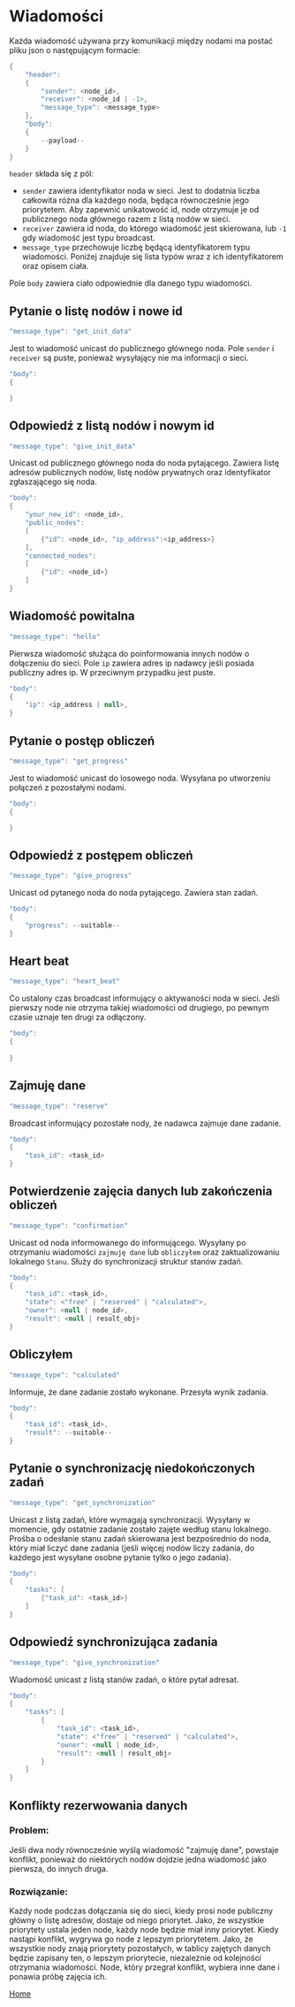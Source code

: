 # Wiadomości

Każda wiadomość używana przy komunikacji między nodami ma postać pliku json o następującym formacie: 

```java
{
    "header":
    {
        "sender": <node_id>, 
        "receiver": <node_id | -1>, 
        "message_type": <message_type>
    }, 
    "body":
    { 
        --payload--
    }
}
```

```header``` składa się z pól:
- ```sender``` zawiera identyfikator noda w sieci. Jest to dodatnia liczba całkowita różna dla każdego noda, będąca równocześnie jego priorytetem. Aby zapewnić unikatowość id, node otrzymuje je od publicznego noda głównego razem z listą nodów w sieci. 
- ```receiver``` zawiera id noda, do którego wiadomość jest skierowana, lub ```-1``` gdy wiadomość jest typu broadcast.
- ```message_type``` przechowuje liczbę będącą identyfikatorem typu wiadomości. Poniżej znajduje się lista typów wraz z ich identyfikatorem oraz opisem ciała.

Pole ```body``` zawiera ciało odpowiednie dla danego typu wiadomości.

## Pytanie o listę nodów i nowe id
```java
"message_type": "get_init_data"
```

Jest to wiadomość unicast do publicznego głównego noda. Pole ```sender``` i ```receiver``` są puste, ponieważ wysyłający nie ma informacji o sieci.

```java
"body":
{ 

}
```

## Odpowiedź z listą nodów i nowym id
```java
"message_type": "give_init_data"
```

Unicast od publicznego głównego noda do noda pytającego. Zawiera listę adresów publicznych nodów, listę nodów prywatnych oraz identyfikator zgłaszającego się noda. 

```java
"body":
{
    "your_new_id": <node_id>,
    "public_nodes":
    [
        {"id": <node_id>, "ip_address":<ip_address>}
    ],
    "connected_nodes":
    [
        {"id": <node_id>}
    ]
}
```

## Wiadomość powitalna
```java
"message_type": "hello"
```

Pierwsza wiadomość służąca do poinformowania innych nodów o dołączeniu do sieci. Pole ```ip``` zawiera adres ip nadawcy jeśli posiada publiczny adres ip. W przeciwnym przypadku jest puste.

```java
"body":
{
    "ip": <ip_address | null>,
}
```

## Pytanie o postęp obliczeń
```java
"message_type": "get_progress"
```

Jest to wiadomość unicast do losowego noda. Wysyłana po utworzeniu połączeń z pozostałymi nodami.

```java
"body":
{ 

}
```

## Odpowiedź z postępem obliczeń
```java
"message_type": "give_progress"
```

Unicast od pytanego noda do noda pytającego. Zawiera stan zadań. 

```java
"body":
{
    "progress": --suitable--
}
```

## Heart beat
```java
"message_type": "heart_beat"
```

Co ustalony czas broadcast informujący o aktywaności noda w sieci. Jeśli pierwszy node nie otrzyma takiej wiadomości od drugiego, po pewnym czasie uznaje ten drugi za odłączony.

```java
"body":
{
    
}
```

## Zajmuję dane
```java
"message_type": "reserve"
```

Broadcast informujący pozostałe nody, że nadawca zajmuje dane zadanie.

```java
"body":
{
    "task_id": <task_id>
}
```

## Potwierdzenie zajęcia danych lub zakończenia obliczeń
```java
"message_type": "confirmation"
```

Unicast od noda informowanego do informującego. Wysyłany po otrzymaniu wiadomości ```zajmuję dane``` lub ```obliczyłem``` oraz zaktualizowaniu lokalnego ```Stanu```. Służy do synchronizacji struktur stanów zadań. 

```java
"body":
{
    "task_id": <task_id>,
    "state": <"free" | "reserved" | "calculated">,
    "owner": <null | node_id>,
    "result": <null | result_obj>
}
```

## Obliczyłem
```java
"message_type": "calculated"
```

Informuje, że dane zadanie zostało wykonane. Przesyła wynik zadania.

```java
"body":
{
    "task_id": <task_id>,
    "result": --suitable--
}
```

## Pytanie o synchronizację niedokończonych zadań
```java
"message_type": "get_synchronization"
```

Unicast z listą zadań, które wymagają synchronizacji. Wysyłany w momencie, gdy ostatnie zadanie zostało zajęte według stanu lokalnego. Prośba o odesłanie stanu zadań skierowana jest bezpośrednio do noda, który miał liczyć dane zadania (jeśli więcej nodów liczy zadania, do każdego jest wysyłane osobne pytanie tylko o jego zadania).

```java
"body":
{
    "tasks": [
        {"task_id": <task_id>}
    ]
}
```

## Odpowiedź synchronizująca zadania
```java
"message_type": "give_synchronization"
```

Wiadomość unicast z listą stanów zadań, o które pytał adresat. 

```java
"body":
{
    "tasks": [
        {
            "task_id": <task_id>,
            "state": <"free" | "reserved" | "calculated">,
            "owner": <null | node_id>,
            "result": <null | result_obj>
        }
    ]
}
```


## Konflikty rezerwowania danych

### Problem:

Jeśli dwa nody równocześnie wyślą wiadomość "zajmuję dane", powstaje konflikt, ponieważ do niektórych nodów dojdzie jedna wiadomość jako pierwsza, do innych druga.

### Rozwiązanie:

Każdy node podczas dołączania się do sieci, kiedy prosi node publiczny główny o listę adresów, dostaje od niego priorytet. Jako, że wszystkie priorytety ustala jeden node, każdy node będzie miał inny priorytet. Kiedy nastąpi konflikt, wygrywa go node z lepszym priorytetem. Jako, że wszystkie nody znają priorytety pozostałych, w tablicy zajętych danych będzie zapisany ten, o lepszym priorytecie, niezależnie od kolejności otrzymania wiadomości. Node, który przegrał konflikt, wybiera inne dane i ponawia próbę zajęcia ich. 

[Home](./index.md)